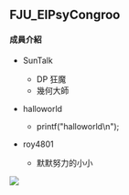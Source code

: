 ## FJU_ElPsyCongroo

#### 成員介紹

* SunTalk
	* DP 狂魔
	* 幾何大師
	
* halloworld
	* printf("halloworld\n");
	
* roy4801
	* 默默努力的小小

![](https://i.imgur.com/1oNXgQT.jpg)
